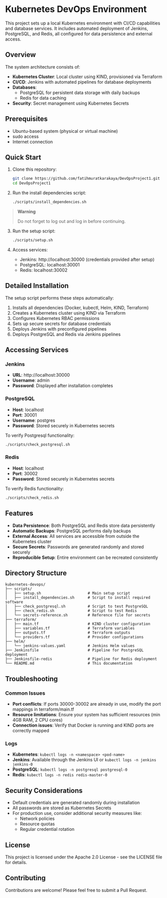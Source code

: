# Kubernetes DevOps Environment

This project sets up a local Kubernetes environment with CI/CD capabilities and database services. It includes automated deployment of Jenkins, PostgreSQL, and Redis, all configured for data persistence and external access.

## Overview

The system architecture consists of:

- **Kubernetes Cluster**: Local cluster using KIND, provisioned via Terraform
- **CI/CD**: Jenkins with automated pipelines for database deployments
- **Databases**:
  - PostgreSQL for persistent data storage with daily backups
  - Redis for data caching
- **Security**: Secret management using Kubernetes Secrets

## Prerequisites

- Ubuntu-based system (physical or virtual machine)
- sudo access
- Internet connection

## Quick Start

1. Clone this repository:
   ```bash
   git clone https://github.com/fatihmuratkarakaya/DevOpsProject1.git
   cd DevOpsProject1
   ```

2. Run the install dependencies script:
   ```bash
   ./scripts/install_dependencies.sh
   ```
> **Warning**
>
> Do not forget to log out and log in before continuing.


3. Run the setup script:
   ```bash
   ./scripts/setup.sh
   ```

4. Access services:
   - Jenkins: http://localhost:30000 (credentials provided after setup)
   - PostgreSQL: localhost:30001
   - Redis: localhost:30002

## Detailed Installation

The setup script performs these steps automatically:

1. Installs all dependencies (Docker, kubectl, Helm, KIND, Terraform)
2. Creates a Kubernetes cluster using KIND via Terraform
3. Configures Kubernetes RBAC permissions
4. Sets up secure secrets for database credentials
5. Deploys Jenkins with preconfigured pipelines
6. Deploys PostgreSQL and Redis via Jenkins pipelines

## Accessing Services

### Jenkins

- **URL**: http://localhost:30000
- **Username**: admin
- **Password**: Displayed after installation completes

### PostgreSQL

- **Host**: localhost
- **Port**: 30001
- **Username**: postgres
- **Password**: Stored securely in Kubernetes secrets

To verify Postgresql functionality:
```bash
./scripts/check_postgresql.sh
```

### Redis

- **Host**: localhost
- **Port**: 30002
- **Password**: Stored securely in Kubernetes secrets

To verify Redis functionality:
```bash
./scripts/check_redis.sh
```

## Features

- **Data Persistence**: Both PostgreSQL and Redis store data persistently
- **Automatic Backups**: PostgreSQL performs daily backups
- **External Access**: All services are accessible from outside the Kubernetes cluster
- **Secure Secrets**: Passwords are generated randomly and stored securely
- **Reproducible Setup**: Entire environment can be recreated consistently

## Directory Structure

```
kubernetes-devops/
├── scripts/
│   ├── setup.sh                     # Main setup script
│   ├── install_dependencies.sh      # Script to install required software
│   ├── check_postgresql.sh          # Script to test PostgreSQL
│   ├── check_redis.sh               # Script to test Redis
│   └── secrets-reference.sh         # Reference file for secrets
├── terraform/
│   ├── main.tf                      # KIND cluster configuration
│   ├── variables.tf                 # Terraform variables
│   ├── outputs.tf                   # Terraform outputs
│   └── providers.tf                 # Provider configurations
├── helm/
│   └── jenkins-values.yaml          # Jenkins Helm values
├── Jenkinsfile                      # Pipeline for PostgreSQL deployment
├── Jenkinsfile-redis                # Pipeline for Redis deployment
└── README.md                        # This documentation
```

## Troubleshooting

### Common Issues

- **Port conflicts**: If ports 30000-30002 are already in use, modify the port mappings in terraform/main.tf
- **Resource limitations**: Ensure your system has sufficient resources (min 4GB RAM, 2 CPU cores)
- **Connection issues**: Verify that Docker is running and KIND ports are correctly mapped

### Logs

- **Kubernetes**: `kubectl logs -n <namespace> <pod-name>`
- **Jenkins**: Available through the Jenkins UI or `kubectl logs -n jenkins jenkins-0`
- **PostgreSQL**: `kubectl logs -n postgresql postgresql-0`
- **Redis**: `kubectl logs -n redis redis-master-0`

## Security Considerations

- Default credentials are generated randomly during installation
- All passwords are stored as Kubernetes Secrets
- For production use, consider additional security measures like:
  - Network policies
  - Resource quotas
  - Regular credential rotation

## License

This project is licensed under the Apache 2.0 License - see the LICENSE file for details.

## Contributing

Contributions are welcome! Please feel free to submit a Pull Request.

